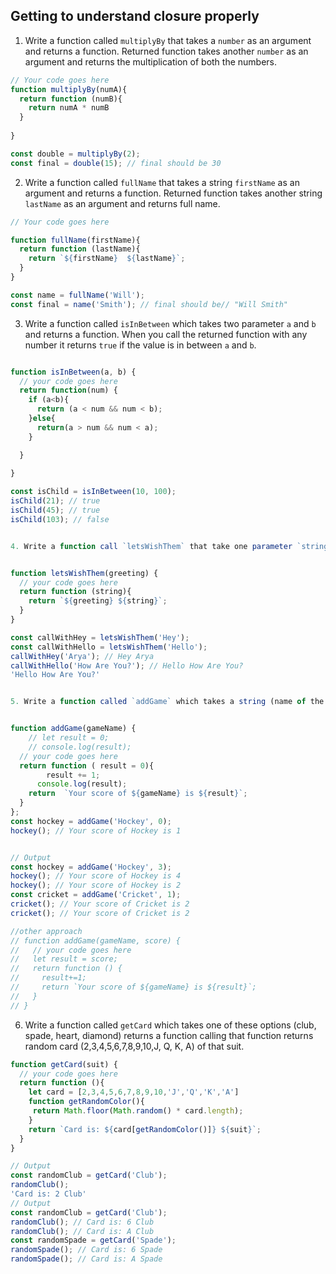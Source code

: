 ## Getting to understand closure properly

1. Write a function called `multiplyBy` that takes a `number` as an argument and returns a function. Returned function takes another `number` as an argument and returns the multiplication of both the numbers.

```js
// Your code goes here
function multiplyBy(numA){
  return function (numB){
    return numA * numB
  }  
  
}

const double = multiplyBy(2);
const final = double(15); // final should be 30
```

2. Write a function called `fullName` that takes a string `firstName` as an argument and returns a function. Returned function takes another string `lastName` as an argument and returns full name.

```js
// Your code goes here

function fullName(firstName){  
  return function (lastName){
    return `${firstName}  ${lastName}`;
  }
}

const name = fullName('Will');
const final = name('Smith'); // final should be// "Will Smith"
```

3. Write a function called `isInBetween` which takes two parameter `a` and `b` and returns a function. When you call the returned function with any number it returns `true` if the value is in between `a` and `b`.

```js

function isInBetween(a, b) {
  // your code goes here
  return function(num) {
    if (a<b){
      return (a < num && num < b);
    }else{
      return(a > num && num < a);
    }

  }
  
}

const isChild = isInBetween(10, 100);
isChild(21); // true
isChild(45); // true
isChild(103); // false


4. Write a function call `letsWishThem` that take one parameter `string` called `greeting` and returns a function that takes another argument called `message`.


function letsWishThem(greeting) {
  // your code goes here
  return function (string){
    return `${greeting} ${string}`;
  }
}

const callWithHey = letsWishThem('Hey');
const callWithHello = letsWishThem('Hello');
callWithHey('Arya'); // Hey Arya
callWithHello('How Are You?'); // Hello How Are You?
'Hello How Are You?'


5. Write a function called `addGame` which takes a string (name of the game) and the current score. It returns a function calling that will increment the score by one and print something like `Score of Basketball is 1`.


function addGame(gameName) {
    // let result = 0;
    // console.log(result);
  // your code goes here
  return function ( result = 0){
        result += 1;
      console.log(result);
    return  `Your score of ${gameName} is ${result}`;
  }
};
const hockey = addGame('Hockey', 0);
hockey(); // Your score of Hockey is 1


// Output
const hockey = addGame('Hockey', 3);
hockey(); // Your score of Hockey is 4
hockey(); // Your score of Hockey is 2
const cricket = addGame('Cricket', 1);
cricket(); // Your score of Cricket is 2
cricket(); // Your score of Cricket is 2

//other approach
// function addGame(gameName, score) {
//   // your code goes here
//   let result = score;
//   return function () {
//     result+=1;
//     return `Your score of ${gameName} is ${result}`;
//   }
// }
```

6. Write a function called `getCard` which takes one of these options (club, spade, heart, diamond) returns a function calling that function returns random card (2,3,4,5,6,7,8,9,10,J, Q, K, A) of that suit.

```js
function getCard(suit) {
  // your code goes here
  return function (){
    let card = [2,3,4,5,6,7,8,9,10,'J','Q','K','A']
    function getRandomColor(){
     return Math.floor(Math.random() * card.length);
    }
    return `Card is: ${card[getRandomColor()]} ${suit}`;
  }
}

// Output
const randomClub = getCard('Club');
randomClub(); 
'Card is: 2 Club'
// Output
const randomClub = getCard('Club');
randomClub(); // Card is: 6 Club
randomClub(); // Card is: A Club
const randomSpade = getCard('Spade');
randomSpade(); // Card is: 6 Spade
randomSpade(); // Card is: A Spade
```
